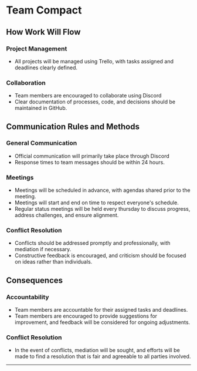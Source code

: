 # Team Compact

## How Work Will Flow

### Project Management
* All projects will be managed using Trello, with tasks assigned and deadlines clearly defined.

### Collaboration
* Team members are encouraged to collaborate using Discord 
* Clear documentation of processes, code, and decisions should be maintained in GitHub.

## Communication Rules and Methods

### General Communication
* Official communication will primarily take place through Discord
* Response times to team messages should be within 24 hours.

### Meetings
* Meetings will be scheduled in advance, with agendas shared prior to the meeting.
* Meetings will start and end on time to respect everyone's schedule.
* Regular status meetings will be held every thursday to discuss progress, address challenges, and ensure alignment.

### Conflict Resolution
* Conflicts should be addressed promptly and professionally, with mediation if necessary.
* Constructive feedback is encouraged, and criticism should be focused on ideas rather than individuals.

## Consequences

### Accountability
* Team members are accountable for their assigned tasks and deadlines.
* Team members are encouraged to provide suggestions for improvement, and feedback will be considered for ongoing adjustments.

### Conflict Resolution
* In the event of conflicts, mediation will be sought, and efforts will be made to find a resolution that is fair and agreeable to all parties involved.

---

